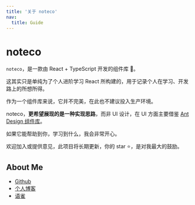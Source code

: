```yaml
---
title: '关于 noteco'
nav:
  title: Guide
---
```


# noteco

`noteco`，是一款由 React + TypeScript 开发的组件库 🎉。

这其实只是单纯为了个人进阶学习 React 所构建的，用于记录个人在学习、开发路上的所想所得。

作为一个组件库来说，它并不完美，在此也不建议投入生产环境。

noteco，**更希望展现的是一种实现思路**，而非 UI 设计，在 UI 方面主要借鉴 [Ant Design 组件库](https://ant.design/index-cn)。

如果它能帮助到你，学习到什么，我会非常开心。

欢迎加入或提供意见，此项目将长期更新，你的 star ⭐，是对我最大的鼓励。

## About Me

- [Github](https://github.com/Ryan-zyy)
- [个人博客](https://zhangyuyan.cn/)
- [语雀](https://www.yuque.com/ryan.zhang)
